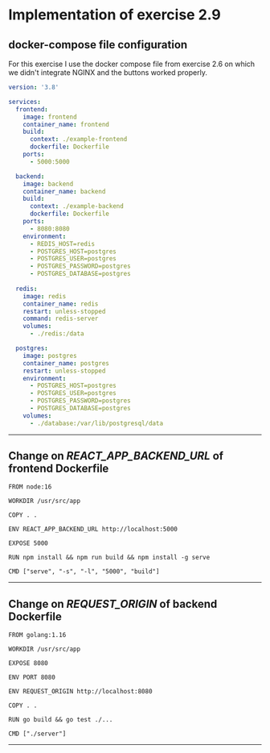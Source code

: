 # Implementation of exercise 2.9

## docker-compose file configuration
For this exercise I use the docker compose file from exercise 2.6 on which we didn't integrate NGINX and the buttons worked properly.

```yaml
version: '3.8'

services:
  frontend:
    image: frontend
    container_name: frontend
    build:
      context: ./example-frontend
      dockerfile: Dockerfile
    ports:
      - 5000:5000

  backend: 
    image: backend
    container_name: backend
    build: 
      context: ./example-backend
      dockerfile: Dockerfile
    ports:
      - 8080:8080
    environment:
      - REDIS_HOST=redis
      - POSTGRES_HOST=postgres
      - POSTGRES_USER=postgres
      - POSTGRES_PASSWORD=postgres
      - POSTGRES_DATABASE=postgres
  
  redis:
    image: redis
    container_name: redis
    restart: unless-stopped
    command: redis-server
    volumes:
      - ./redis:/data

  postgres:
    image: postgres
    container_name: postgres
    restart: unless-stopped
    environment:
      - POSTGRES_HOST=postgres
      - POSTGRES_USER=postgres
      - POSTGRES_PASSWORD=postgres
      - POSTGRES_DATABASE=postgres
    volumes:
      - ./database:/var/lib/postgresql/data
```
___
## Change on *REACT_APP_BACKEND_URL* of __frontend__ Dockerfile
```docker
FROM node:16

WORKDIR /usr/src/app

COPY . .

ENV REACT_APP_BACKEND_URL http://localhost:5000

EXPOSE 5000

RUN npm install && npm run build && npm install -g serve

CMD ["serve", "-s", "-l", "5000", "build"]
```
___
## Change on *REQUEST_ORIGIN* of __backend__ Dockerfile

```docker
FROM golang:1.16

WORKDIR /usr/src/app

EXPOSE 8080

ENV PORT 8080

ENV REQUEST_ORIGIN http://localhost:8080

COPY . .

RUN go build && go test ./...

CMD ["./server"]
```
___

